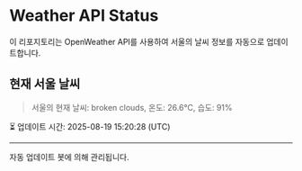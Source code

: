
# Weather API Status

이 리포지토리는 OpenWeather API를 사용하여 서울의 날씨 정보를 자동으로 업데이트합니다.

## 현재 서울 날씨
> 서울의 현재 날씨: broken clouds, 온도: 26.6°C, 습도: 91%

⏳ 업데이트 시간: 2025-08-19 15:20:28 (UTC)

---
자동 업데이트 봇에 의해 관리됩니다.
